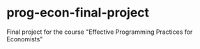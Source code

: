 # prog-econ-final-project
Final project for the course "Effective Programming Practices for Economists"
